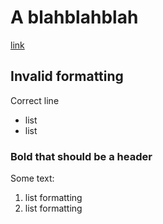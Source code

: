 # A blahblahblah

[link](https://github.com/djsatok/example-doc)

## Invalid formatting

Correct line

- list
- list

### Bold that should be a header

Some text:

1. list formatting
2. list formatting

